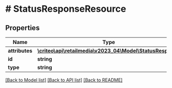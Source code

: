 # # StatusResponseResource

## Properties

Name | Type | Description | Notes
------------ | ------------- | ------------- | -------------
**attributes** | [**\criteo\api\retailmedia\v2023_04\Model\StatusResponse**](StatusResponse.md) |  | [optional]
**id** | **string** |  | [optional]
**type** | **string** |  | [optional]

[[Back to Model list]](../../README.md#models) [[Back to API list]](../../README.md#endpoints) [[Back to README]](../../README.md)
